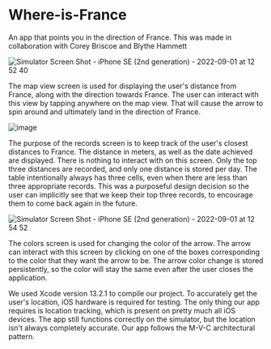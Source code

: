 # Where-is-France
An app that points you in the direction of France.
This was made in collaboration with Corey Briscoe and Blythe Hammett

![Simulator Screen Shot - iPhone SE (2nd generation) - 2022-09-01 at 12 52 40](https://user-images.githubusercontent.com/112192138/187969670-ddfc9fa9-9352-4b2f-9543-c0b1a3ec6156.png)

The map view screen is used for displaying the user's distance from France, along with the direction towards France. The user can interact with this view by tapping anywhere on the map view. That will cause the arrow to spin around and ultimately land in the direction of France.

![image](https://user-images.githubusercontent.com/112192138/187969927-16da44e4-5386-4445-8673-2ad8538a3de0.png)

The purpose of the records screen is to keep track of the user's closest distances to France. The distance in meters, as well as the date achieved are displayed. There is nothing to interact with on this screen. Only the top three distances are recorded, and only one distance is stored per day. The table intentionally always has three cells, even when there are less than three appropriate records. This was a purposeful design decision so the user can implicitly see that we keep their top three records, to encourage them to come back again in the future. 

![Simulator Screen Shot - iPhone SE (2nd generation) - 2022-09-01 at 12 54 52](https://user-images.githubusercontent.com/112192138/187970117-a1884686-bff1-467a-a5cd-5a1a714d1381.png)

The colors screen is used for changing the color of the arrow. The arrow can interact with this screen by clicking on one of the boxes corresponding to the color that they want the arrow to be. The arrow color change is stored persistently, so the color will stay the same even after the user closes the application.

We used Xcode version 13.2.1 to compile our project. To accurately get the user's location, iOS hardware is required for testing. The only thing our app requires is location tracking, which is present on pretty much all iOS devices. The app still functions correctly on the simulator, but the location isn't always completely accurate.
Our app follows the M-V-C architectural pattern.
